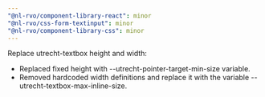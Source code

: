 ```yaml
---
"@nl-rvo/component-library-react": minor
"@nl-rvo/css-form-textinput": minor
"@nl-rvo/component-library-css": minor
---
```


Replace utrecht-textbox height and width:

- Replaced fixed height with --utrecht-pointer-target-min-size variable.
- Removed hardcoded width definitions and replace it with the variable --utrecht-textbox-max-inline-size.
